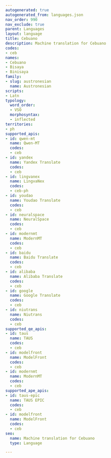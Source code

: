 ```yaml
---
autogenerated: true
autogenerated_from: languages.json
nav_order: 990
nav_exclude: true
parent: Languages
layout: language
title: Cebuano
description: Machine translation for Cebuano
codes:
- ceb
names:
- Cebuano
- Bisaya
- Binisaya
family:
- slug: austronesian
  name: Austronesian
scripts:
- Latn
typology:
  word_order:
  - VSO
  morphosyntax:
  - inflected
territories:
- ph
supported_apis:
- id: qwen-mt
  name: Qwen-MT
  codes:
  - ceb
- id: yandex
  name: Yandex Translate
  codes:
  - ceb
- id: lingvanex
  name: LingvaNex
  codes:
  - ceb-ph
- id: youdao
  name: Youdao Translate
  codes:
  - ceb
- id: neuralspace
  name: NeuralSpace
  codes:
  - ceb
- id: modernmt
  name: ModernMT
  codes:
  - ceb
- id: baidu
  name: Baidu Translate
  codes:
  - ceb
- id: alibaba
  name: Alibaba Translate
  codes:
  - ceb
- id: google
  name: Google Translate
  codes:
  - ceb
- id: niutrans
  name: Niutrans
  codes:
  - ceb
supported_qe_apis:
- id: taus
  name: TAUS
  codes:
  - ceb
- id: modelfront
  name: ModelFront
  codes:
  - ceb
- id: modernmt
  name: ModernMT
  codes:
  - ceb
supported_ape_apis:
- id: taus-epic
  name: TAUS EPIC
  codes:
  - ceb
- id: modelfront
  name: ModelFront
  codes:
  - ceb
seo:
  name: Machine translation for Cebuano
  type: Language

---
```


